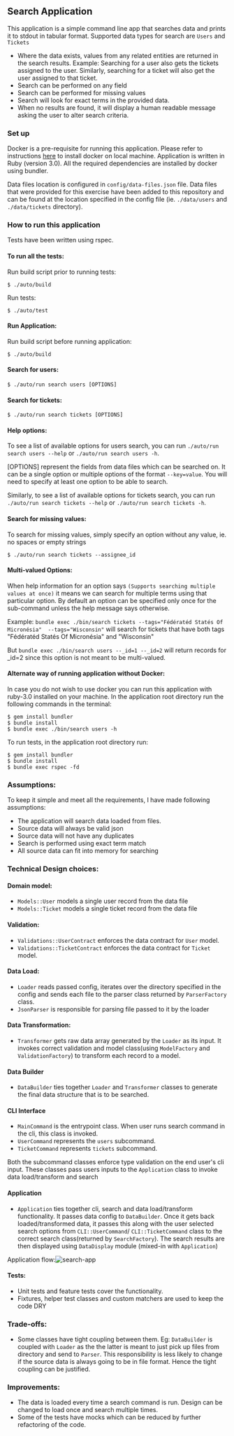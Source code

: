 ## Search Application
This application is a simple command line app that searches data and prints it to stdout in tabular format. Supported data types for search are `Users` and `Tickets`

- Where the data exists, values from any related entities are returned in the search results. Example: Searching for a user also gets the tickets assigned to the user. Similarly, searching for a ticket will also get the user assigned to that ticket.
- Search can be performed on any field
- Search can be performed for missing values
- Search will look for exact terms in the provided data.
- When no results are found, it will display a human readable message asking the user to alter search criteria.

### Set up

Docker is a pre-requisite for running this application. Please refer to instructions [here](https://docs.docker.com/get-docker/) to install docker on local machine. Application is written in Ruby (version 3.0). All the required dependencies are installed by docker using bundler.

Data files location is configured in `config/data-files.json` file. Data files that were provided for this exercise have been added to this repository and can be found at the location specified in the config file (ie. `./data/users` and `./data/tickets` directory).

### How to run this application

Tests have been written using rspec.

#### To run all the tests:

Run build script prior to running tests:

```
$ ./auto/build
```

Run tests:

```
$ ./auto/test
```

#### Run Application:

Run build script before running application:

```
$ ./auto/build
```

#### Search for users:

```
$ ./auto/run search users [OPTIONS]
```

#### Search for tickets:

```
$ ./auto/run search tickets [OPTIONS]
```

#### Help options:

To see a list of available options for users search, you can run `./auto/run search users --help` or `./auto/run search users -h`.

[OPTIONS] represent the fields from data files which can be searched on. It can be a single option or multiple options of the format `--key=value`. You will need to specify at least one option to be able to search.

Similarly, to see a list of available options for tickets search, you can run `./auto/run search tickets --help` or `./auto/run search tickets -h`.

#### Search for missing values:

To search for missing values, simply specify an option without any value, ie. no spaces or empty strings

```
$ ./auto/run search tickets --assignee_id
```

#### Multi-valued Options:

When help information for an option says `(Supports searching multiple values at once)` it means we can search for multiple terms using that particular option. By default an option can be specified only once for the sub-command unless the help message says otherwise.

Example:
`bundle exec ./bin/search tickets --tags="Fédératéd Statés Of Micronésia"  --tags="Wisconsin"` will search for tickets that have both tags "Fédératéd Statés Of Micronésia" and "Wisconsin"

But `bundle exec ./bin/search users --_id=1 --_id=2` will return records for _id=2 since this option is not meant to be multi-valued.

#### Alternate way of running application without Docker:

In case you do not wish to use docker you can run this application with ruby-3.0 installed on your machine. In the application root directory run the following commands in the terminal:

```
$ gem install bundler
$ bundle install
$ bundle exec ./bin/search users -h
```

To run tests, in the application root directory run:

```
$ gem install bundler
$ bundle install
$ bundle exec rspec -fd
```

### Assumptions:
To keep it simple and meet all the requirements, I have made following assumptions:

- The application will search data loaded from files.
- Source data will always be valid json
- Source data will not have any duplicates
- Search is performed using exact term match
- All source data can fit into memory for searching

### Technical Design choices:
#### Domain model:
- `Models::User` models a single user record from the data file
- `Models::Ticket` models a single ticket record from the data file
#### Validation:
- `Validations::UserContract` enforces the data contract for `User` model.
- `Validations::TicketContract` enforces the data contract for `Ticket` model.
#### Data Load:
- `Loader` reads passed config, iterates over the directory specified in the config and sends each file to the parser class returned by `ParserFactory` class.
- `JsonParser` is responsible for parsing file passed to it by the loader

#### Data Transformation:
- `Transformer` gets raw data array generated by the `Loader` as  its input. It invokes correct validation and model class(using `ModelFactory` and `ValidationFactory`) to transform each record to a model.

#### Data Builder
- `DataBuilder` ties together `Loader` and `Transformer` classes to generate the final data structure that is to be searched.

#### CLI Interface
- `MainCommand` is the entrypoint class. When user runs search command in the cli, this class is invoked.
- `UserCommand` represents the `users` subcommand.
- `TicketCommand` represents `tickets` subcommand.

Both the subcommand classes enforce type validation on the end user's cli input. These classes pass users inputs to the `Application` class to invoke data load/transform and search
#### Application
- `Application` ties together cli, search and data load/transform functionality. It passes data config to `DataBuilder`. Once it gets back loaded/transformed data, it passes this along with the user selected search options from `CLI::UserCommand`/ `CLI::TicketCommand` class to the correct search class(returned by `SearchFactory`). The search results are then displayed using `DataDisplay` module (mixed-in with `Application`)

Application flow:![search-app](https://user-images.githubusercontent.com/1658005/123196575-83e39580-d4ed-11eb-9912-867b913f5dbe.png)


#### Tests:
- Unit tests and feature tests cover the functionality.
- Fixtures, helper test classes and custom matchers are used to keep the code DRY

### Trade-offs:
- Some classes have tight coupling between them. Eg: `DataBuilder` is coupled with `Loader` as the the latter is meant to just pick up files from directory and send to `Parser`. This responsibility is less likely to change if the source data is always going to be in file format. Hence the tight coupling can be justified.

### Improvements:
- The data is loaded every time a search command is run. Design can be changed to load once and search multiple times.
- Some of the tests have mocks which can be reduced by further refactoring of the code.
